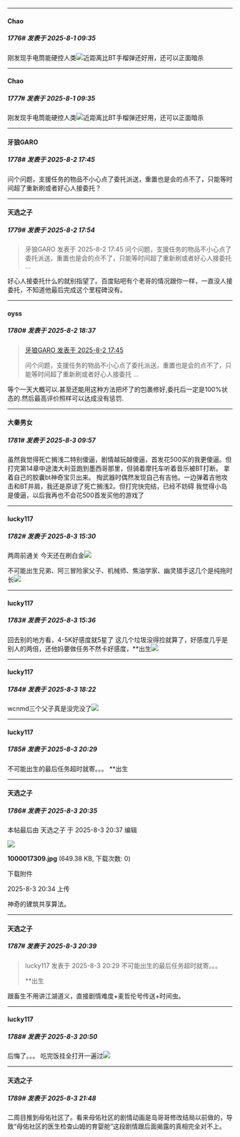 ﻿
*****

####  Chao  
##### 1776#       发表于 2025-8-1 09:35

刚发现手电筒能硬控人类<img src="https://static.stage1st.com/image/smiley/face2017/018.png" referrerpolicy="no-referrer">近距离比BT手榴弹还好用，还可以正面暗杀


*****

####  Chao  
##### 1777#       发表于 2025-8-1 09:35

刚发现手电筒能硬控人类<img src="https://static.stage1st.com/image/smiley/face2017/018.png" referrerpolicy="no-referrer">近距离比BT手榴弹还好用，还可以正面暗杀

*****

####  牙狼GARO  
##### 1778#       发表于 2025-8-2 17:45

问个问题，支援任务的物品不小心点了委托派送，重置也是会的点不了，只能等时间超了重新刷或者好心人接委托？


*****

####  天选之子  
##### 1779#       发表于 2025-8-2 17:54

<blockquote>牙狼GARO 发表于 2025-8-2 17:45
问个问题，支援任务的物品不小心点了委托派送，重置也是会的点不了，只能等时间超了重新刷或者好心人接委托 ...</blockquote>
好心人接委托什么的就别指望了。百度贴吧有个老哥的情况跟你一样，一直没人接委托，不知道他最后完成这个里程碑没有。

*****

####  oyss  
##### 1780#       发表于 2025-8-2 18:37

<blockquote><a href="httphttps://stage1st.com/2b/forum.php?mod=redirect&amp;goto=findpost&amp;pid=68202560&amp;ptid=2093389" target="_blank">牙狼GARO 发表于 2025-8-2 17:45</a>

问个问题，支援任务的物品不小心点了委托派送，重置也是会的点不了，只能等时间超了重新刷或者好心人接委托 ...</blockquote>
等个一天大概可以.甚至还能用这种方法把坏了的包裹修好,委托后一定是100%状态的.然后最高评价照样可以达成没有惩罚.


*****

####  大秦男女  
##### 1781#       发表于 2025-8-3 09:57

虽然我觉得死亡搁浅二特别傻逼，剧情越玩越傻逼，首发花500买的我更傻逼。但打完第14章中途澳大利亚跑到墨西哥那里，但骑着摩托车听着音乐被BT打断。 拿着自己的胶囊bt神奇宝贝出来。 掏武器时偶然发现自己有吉他。一边弹着吉他攻击和BT并肩，我还是原谅了死亡搁浅2。但打完快完结，已经不妨碍 我觉得小岛是傻逼，以后我再也不会花500首发买他的游戏了

*****

####  lucky117  
##### 1782#       发表于 2025-8-3 15:30

两周前通关
今天还在刷白金<img src="https://static.stage1st.com/image/smiley/face2017/067.png" referrerpolicy="no-referrer">

不可能出生兄弟、阿三冒险家父子、机械师、焦油学家、幽灵猎手这几个是纯拖时长<img src="https://static.stage1st.com/image/smiley/face2017/166.png" referrerpolicy="no-referrer">


*****

####  lucky117  
##### 1783#       发表于 2025-8-3 15:36

回去别的地方看，4-5K好感度就5星了
这几个垃圾没得捡就算了，好感度几乎是别人的两倍，还他妈要做任务不然卡好感度，**出生<img src="https://static.stage1st.com/image/smiley/face2017/020.png" referrerpolicy="no-referrer">

*****

####  lucky117  
##### 1784#       发表于 2025-8-3 18:22

wcnmd三个父子真是没完没了<img src="https://static.stage1st.com/image/smiley/face2017/125.png" referrerpolicy="no-referrer">


*****

####  lucky117  
##### 1785#       发表于 2025-8-3 20:29

不可能出生的最后任务超时就寄。。。
**出生


*****

####  天选之子  
##### 1786#       发表于 2025-8-3 20:35

 本帖最后由 天选之子 于 2025-8-3 20:37 编辑 

<img src="https://img.stage1st.com/forum/202508/03/203441n0nzobxnxa8zzc6m.jpg" referrerpolicy="no-referrer">

<strong>1000017309.jpg</strong> (649.38 KB, 下载次数: 0)

下载附件

2025-8-3 20:34 上传

神奇的建筑共享算法。

*****

####  天选之子  
##### 1787#       发表于 2025-8-3 20:39

<blockquote>lucky117 发表于 2025-8-3 20:29
不可能出生的最后任务超时就寄。。。

**出生</blockquote>
跟畜生不用讲江湖道义，直接剧情难度+麦哲伦号传送+时间虫。


*****

####  lucky117  
##### 1788#       发表于 2025-8-3 20:50

后悔了。。。
吃完饭挂全打开一遍过<img src="https://static.stage1st.com/image/smiley/face2017/076.png" referrerpolicy="no-referrer">


*****

####  天选之子  
##### 1789#       发表于 2025-8-3 21:48

二周目推到母佑社区了。看来母佑社区的剧情动画是岛哥哥修改结局以前做的，导致“母佑社区的医生检查山姆的育婴舱”这段剧情跟后面揭露的真相完全对不上。

